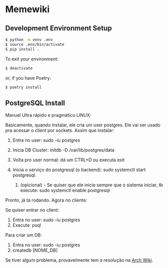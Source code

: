 # Memewiki

## Development Environment Setup

```bash
$ python -m venv .env
$ source .env/bin/activate
$ pip install .
```
To exit your environment:

```bash
$ deactivate
```

or, if you have Poetry:

```bash
$ poetry install
```

## PostgreSQL Install

Manuel Ultra rápido e pragmático LINUX:

Basicamente, quando instalar, ele cria um user postgres. Ele vai ser usado pra acessar o client por sockets.
Assim que instalar:

1. Entra no user: sudo -iu postgres

2. Inicia DB Cluster: initdb -D /var/lib/postgres/data

3. Volta pro user normal: dá um CTRL+D ou executa exit

4. Inicia o serviço do postgresql (o backend): sudo systemctl start postgresql.
    1. (opicional) - Se quiser que ele inicie sempre que o sistema iniciar, tb execute: sudo systemctl enable postgresql

Pronto, já tá rodando. Agora no cliente:

Se quiser entrar no client: 

1. Entra no user: sudo -iu postgres
2. Execute: psql

Para criar um DB:

1. Entra no user: sudo -iu postgres
2. createdb [NOME_DB]

Se tiver algum problema, provavelmente tem a resolução na [Arch Wiki](https://wiki.archlinux.org/title/PostgreSQL).
